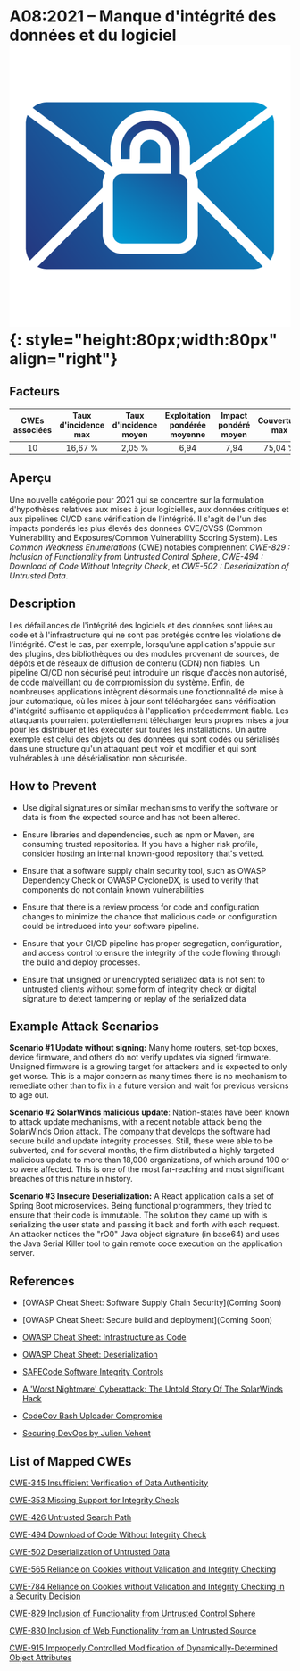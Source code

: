 # A08:2021 – Manque d'intégrité des données et du logiciel    ![icon](assets/TOP_10_Icons_Final_Software_and_Data_Integrity_Failures.png){: style="height:80px;width:80px" align="right"}

## Facteurs

| CWEs associées | Taux d'incidence max | Taux d'incidence moyen | Exploitation pondérée moyenne | Impact pondéré moyen | Couverture max | Couverture moyenne | Nombre total d'occurrences | Nombre total de CVEs |
|:--------------:|:--------------------:|:----------------------:|:-----------------------------:|:--------------------:|:--------------:|:------------------:|:--------------------------:|:--------------------:|
|       10       |       16,67 %        |         2,05 %         |             6,94              |         7,94         |    75,04 %     |      45,35 %       |           47 972           |        1 152         |

## Aperçu

Une nouvelle catégorie pour 2021 qui se concentre sur la formulation d'hypothèses relatives aux mises à jour logicielles, aux données critiques et aux pipelines CI/CD sans vérification de l'intégrité. Il s'agit de l'un des impacts pondérés les plus élevés des données CVE/CVSS (Common Vulnerability and Exposures/Common Vulnerability Scoring System). Les *Common Weakness Enumerations* (CWE) notables comprennent *CWE-829 : Inclusion of Functionality from Untrusted Control Sphere*, *CWE-494 : Download of Code Without Integrity Check*, et *CWE-502 : Deserialization of Untrusted Data*.

## Description 

Les défaillances de l'intégrité des logiciels et des données sont liées au code et à l'infrastructure qui ne sont pas protégés contre les violations de l'intégrité. C'est le cas, par exemple, lorsqu'une application s'appuie sur des plugins, des bibliothèques ou des modules provenant de sources, de dépôts et de réseaux de diffusion de contenu (CDN) non fiables. Un pipeline CI/CD non sécurisé peut introduire un risque d'accès non autorisé, de code malveillant ou de compromission du système. Enfin, de nombreuses applications intègrent désormais une fonctionnalité de mise à jour automatique, où les mises à jour sont téléchargées sans vérification d'intégrité suffisante et appliquées à l'application précédemment fiable. Les attaquants pourraient potentiellement télécharger leurs propres mises à jour pour les distribuer et les exécuter sur toutes les installations. Un autre exemple est celui des objets ou des données qui sont codés ou sérialisés dans une structure qu'un attaquant peut voir et modifier et qui sont vulnérables à une désérialisation non sécurisée.

## How to Prevent

-   Use digital signatures or similar mechanisms to verify the software or data is from the expected source and has not been altered.

-   Ensure libraries and dependencies, such as npm or Maven, are
    consuming trusted repositories. If you have a higher risk profile, consider hosting an internal known-good repository that's vetted.

-   Ensure that a software supply chain security tool, such as OWASP
    Dependency Check or OWASP CycloneDX, is used to verify that
    components do not contain known vulnerabilities

-   Ensure that there is a review process for code and configuration changes to minimize the chance that malicious code or configuration could be introduced into your software pipeline.

-   Ensure that your CI/CD pipeline has proper segregation, configuration, and access
    control to ensure the integrity of the code flowing through the
    build and deploy processes.

-   Ensure that unsigned or unencrypted serialized data is not sent to
    untrusted clients without some form of integrity check or digital
    signature to detect tampering or replay of the serialized data

## Example Attack Scenarios

**Scenario #1 Update without signing:** Many home routers, set-top
boxes, device firmware, and others do not verify updates via signed
firmware. Unsigned firmware is a growing target for attackers and is
expected to only get worse. This is a major concern as many times there
is no mechanism to remediate other than to fix in a future version and
wait for previous versions to age out.

**Scenario #2 SolarWinds malicious update**: Nation-states have been
known to attack update mechanisms, with a recent notable attack being
the SolarWinds Orion attack. The company that develops the software had
secure build and update integrity processes. Still, these were able to
be subverted, and for several months, the firm distributed a highly
targeted malicious update to more than 18,000 organizations, of which
around 100 or so were affected. This is one of the most far-reaching and
most significant breaches of this nature in history.

**Scenario #3 Insecure Deserialization:** A React application calls a
set of Spring Boot microservices. Being functional programmers, they
tried to ensure that their code is immutable. The solution they came up
with is serializing the user state and passing it back and forth with
each request. An attacker notices the "rO0" Java object signature (in base64) and
uses the Java Serial Killer tool to gain remote code execution on the
application server.

## References

-   \[OWASP Cheat Sheet: Software Supply Chain Security\](Coming Soon)

-   \[OWASP Cheat Sheet: Secure build and deployment\](Coming Soon)

-    [OWASP Cheat Sheet: Infrastructure as Code](https://cheatsheetseries.owasp.org/cheatsheets/Infrastructure_as_Code_Security_Cheat_Sheet.html) 
 
-   [OWASP Cheat Sheet: Deserialization](
    <https://www.owasp.org/index.php/Deserialization_Cheat_Sheet>)

-   [SAFECode Software Integrity Controls](
    https://safecode.org/publication/SAFECode_Software_Integrity_Controls0610.pdf)

-   [A 'Worst Nightmare' Cyberattack: The Untold Story Of The
    SolarWinds
    Hack](<https://www.npr.org/2021/04/16/985439655/a-worst-nightmare-cyberattack-the-untold-story-of-the-solarwinds-hack>)

-   [CodeCov Bash Uploader Compromise](https://about.codecov.io/security-update)

-   [Securing DevOps by Julien Vehent](https://www.manning.com/books/securing-devops)

## List of Mapped CWEs

[CWE-345 Insufficient Verification of Data Authenticity](https://cwe.mitre.org/data/definitions/345.html)

[CWE-353 Missing Support for Integrity Check](https://cwe.mitre.org/data/definitions/353.html)

[CWE-426 Untrusted Search Path](https://cwe.mitre.org/data/definitions/426.html)

[CWE-494 Download of Code Without Integrity Check](https://cwe.mitre.org/data/definitions/494.html)

[CWE-502 Deserialization of Untrusted Data](https://cwe.mitre.org/data/definitions/502.html)

[CWE-565 Reliance on Cookies without Validation and Integrity Checking](https://cwe.mitre.org/data/definitions/565.html)

[CWE-784 Reliance on Cookies without Validation and Integrity Checking in a Security Decision](https://cwe.mitre.org/data/definitions/784.html)

[CWE-829 Inclusion of Functionality from Untrusted Control Sphere](https://cwe.mitre.org/data/definitions/829.html)

[CWE-830 Inclusion of Web Functionality from an Untrusted Source](https://cwe.mitre.org/data/definitions/830.html)

[CWE-915 Improperly Controlled Modification of Dynamically-Determined Object Attributes](https://cwe.mitre.org/data/definitions/915.html)
